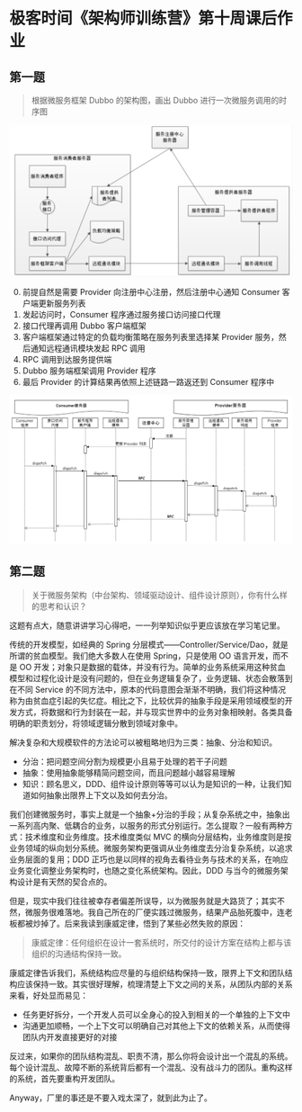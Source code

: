 # 极客时间《架构师训练营》第十周课后作业

## 第一题

> 根据微服务框架 Dubbo 的架构图，画出 Dubbo 进行一次微服务调用的时序图

![Dubbo 架构][0]

0. 前提自然是需要 Provider 向注册中心注册，然后注册中心通知 Consumer 客户端更新服务列表
1. 发起访问时，Consumer 程序通过服务接口访问接口代理
2. 接口代理再调用 Dubbo 客户端框架
3. 客户端框架通过特定的负载均衡策略在服务列表里选择某 Provider 服务，然后通知远程通讯模块发起 RPC 调用
4. RPC 调用到达服务提供端
5. Dubbo 服务端框架调用 Provider 程序
6. 最后 Provider 的计算结果再依照上述链路一路返还到 Consumer 程序中

![RPC调用过程][1]

## 第二题

> 关于微服务架构（中台架构、领域驱动设计、组件设计原则），你有什么样的思考和认识？

这题有点大，随意讲讲学习心得吧，一一列举知识似乎更应该放在学习笔记里。

传统的开发模型，如经典的 Spring 分层模式——Controller/Service/Dao，就是所谓的贫血模型。我们绝大多数人在使用 Spring，只是使用 OO 语言开发，而不是 OO 开发；对象只是数据的载体，并没有行为。简单的业务系统采用这种贫血模型和过程化设计是没有问题的，但在业务逻辑复杂了，业务逻辑、状态会散落到在不同 Service 的不同方法中，原本的代码意图会渐渐不明确，我们将这种情况称为由贫血症引起的失忆症。相比之下，比较优异的抽象手段是采用领域模型的开发方式，将数据和行为封装在一起，并与现实世界中的业务对象相映射。各类具备明确的职责划分，将领域逻辑分散到领域对象中。

解决复杂和大规模软件的方法论可以被粗略地归为三类：抽象、分治和知识。

* 分治：把问题空间分割为规模更小且易于处理的若干子问题
* 抽象：使用抽象能够精简问题空间，而且问题越小越容易理解
* 知识：顾名思义，DDD、组件设计原则等等可以认为是知识的一种，让我们知道如何抽象出限界上下文以及如何去分治。

我们创建微服务时，事实上就是一个抽象+分治的手段；从复杂系统之中，抽象出一系列高内聚、低耦合的业务，以服务的形式分别运行。怎么提取？一般有两种方式：技术维度和业务维度。技术维度类似 MVC 的横向分层结构，业务维度则是按业务领域的纵向划分系统。微服务架构更强调从业务维度去分治复杂系统，以追求业务层面的复用；DDD 正巧也是以同样的视角去看待业务与技术的关系，在响应业务变化调整业务架构时，也随之变化系统架构。因此，DDD 与当今的微服务架构设计是有天然的契合点的。

但是，现实中我们往往被幸存者偏差所误导，以为微服务就是大路货了；其实不然，微服务很难落地。我自己所在的厂便实践过微服务，结果产品胎死腹中，连老板都被炒掉了。后来我读到康威定律，悟到了某些必然失败的原因：

> 康威定律：任何组织在设计一套系统时，所交付的设计方案在结构上都与该组织的沟通结构保持一致。

康威定律告诉我们，系统结构应尽量的与组织结构保持一致，限界上下文和团队结构应该保持一致。其实很好理解，梳理清楚上下文之间的关系，从团队内部的关系来看，好处显而易见：

* 任务更好拆分，一个开发人员可以全身心的投入到相关的一个单独的上下文中
* 沟通更加顺畅，一个上下文可以明确自己对其他上下文的依赖关系，从而使得团队内开发直接更好的对接

反过来，如果你的团队结构混乱、职责不清，那么你将会设计出一个混乱的系统。每个设计混乱、故障不断的系统背后都有一个混乱、没有战斗力的团队。重构这样的系统，首先要重构开发团队。

Anyway，厂里的事还是不要入戏太深了，就到此为止了。

[0]: ./img/Dubbo.png
[1]: ./img/dubbo-call.drawio.png
